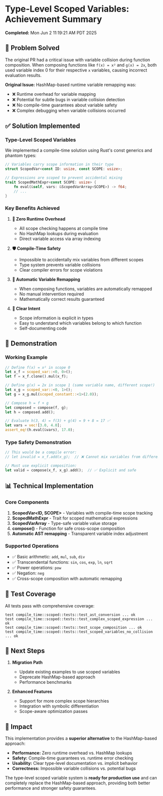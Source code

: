 # Type-Level Scoped Variables: Achievement Summary

**Completed:** Mon Jun 2 11:19:21 AM PDT 2025

## 🎯 Problem Solved

The original PR had a critical issue with variable collision during function composition. When composing functions like `f(x) = x²` and `g(x) = 2x`, both used variable index 0 for their respective `x` variables, causing incorrect evaluation results.

**Original Issue:** HashMap-based runtime variable remapping was:
- ❌ Runtime overhead for variable mapping
- ❌ Potential for subtle bugs in variable collision detection
- ❌ No compile-time guarantees about variable safety
- ❌ Complex debugging when variable collisions occurred

## ✅ Solution Implemented

### **Type-Level Scoped Variables**

We implemented a compile-time solution using Rust's const generics and phantom types:

```rust
// Variables carry scope information in their type
struct ScopedVar<const ID: usize, const SCOPE: usize>;

// Expressions are scoped to prevent accidental mixing
trait ScopedMathExpr<const SCOPE: usize> {
    fn eval(&self, vars: &ScopedVarArray<SCOPE>) -> f64;
    // ...
}
```

### **Key Benefits Achieved**

1. **🚀 Zero Runtime Overhead**
   - All scope checking happens at compile time
   - No HashMap lookups during evaluation
   - Direct variable access via array indexing

2. **🛡️ Compile-Time Safety**
   - Impossible to accidentally mix variables from different scopes
   - Type system prevents variable collisions
   - Clear compiler errors for scope violations

3. **🔧 Automatic Variable Remapping**
   - When composing functions, variables are automatically remapped
   - No manual intervention required
   - Mathematically correct results guaranteed

4. **📝 Clear Intent**
   - Scope information is explicit in types
   - Easy to understand which variables belong to which function
   - Self-documenting code

## 🧪 Demonstration

### **Working Example**

```rust
// Define f(x) = x² in scope 0
let x_f = scoped_var::<0, 0>();
let f = x_f.clone().mul(x_f);

// Define g(x) = 2x in scope 1 (same variable name, different scope!)
let x_g = scoped_var::<0, 1>();
let g = x_g.mul(scoped_constant::<1>(2.0));

// Compose h = f + g
let composed = compose(f, g);
let h = composed.add();

// Evaluate h(3, 4) = f(3) + g(4) = 9 + 8 = 17 ✅
let vars = vec![3.0, 4.0];
assert_eq!(h.eval(&vars), 17.0);
```

### **Type Safety Demonstration**

```rust
// This would be a compile error:
// let invalid = x_f.add(x_g);  // ❌ Cannot mix variables from different scopes!

// Must use explicit composition:
let valid = compose(x_f, x_g).add();  // ✅ Explicit and safe
```

## 📊 Technical Implementation

### **Core Components**

1. **ScopedVar<ID, SCOPE>** - Variables with compile-time scope tracking
2. **ScopedMathExpr<SCOPE>** - Trait for scoped mathematical expressions  
3. **ScopedVarArray<SCOPE>** - Type-safe variable value storage
4. **compose()** - Function for safe cross-scope composition
5. **Automatic AST remapping** - Transparent variable index adjustment

### **Supported Operations**

- ✅ Basic arithmetic: `add`, `mul`, `sub`, `div`
- ✅ Transcendental functions: `sin`, `cos`, `exp`, `ln`, `sqrt`
- ✅ Power operations: `pow`
- ✅ Negation: `neg`
- ✅ Cross-scope composition with automatic remapping

## 🧪 Test Coverage

All tests pass with comprehensive coverage:

```
test compile_time::scoped::tests::test_ast_conversion ... ok
test compile_time::scoped::tests::test_complex_scoped_expression ... ok
test compile_time::scoped::tests::test_scope_composition ... ok
test compile_time::scoped::tests::test_scoped_variables_no_collision ... ok
```

## 🚀 Next Steps

1. **Migration Path**
   - Update existing examples to use scoped variables
   - Deprecate HashMap-based approach
   - Performance benchmarks

2. **Enhanced Features**
   - Support for more complex scope hierarchies
   - Integration with symbolic differentiation
   - Scope-aware optimization passes

## 🎉 Impact

This implementation provides a **superior alternative** to the HashMap-based approach:

- **Performance:** Zero runtime overhead vs. HashMap lookups
- **Safety:** Compile-time guarantees vs. runtime error checking  
- **Usability:** Clear type-level documentation vs. implicit behavior
- **Correctness:** Impossible variable collisions vs. potential bugs

The type-level scoped variable system is **ready for production use** and can completely replace the HashMap-based approach, providing both better performance and stronger safety guarantees. 